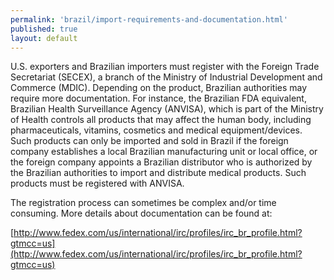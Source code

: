 ```yaml
--- 
permalink: 'brazil/import-requirements-and-documentation.html' 
published: true 
layout: default
---
```

U.S. exporters and Brazilian importers must register with the Foreign Trade Secretariat (SECEX), a branch of the Ministry of Industrial Development and Commerce (MDIC). Depending on the product, Brazilian authorities may require more documentation. For instance, the Brazilian FDA equivalent, Brazilian Health Surveillance Agency (ANVISA), which is part of the Ministry of Health controls all products that may affect the human body, including pharmaceuticals, vitamins, cosmetics and medical equipment/devices. Such products can only be imported and sold in Brazil if the foreign company establishes a local Brazilian manufacturing unit or local office, or the foreign company appoints a Brazilian distributor who is authorized by the Brazilian authorities to import and distribute medical products. Such products must be registered with ANVISA.

The registration process can sometimes be complex and/or time consuming. More details about documentation can be found at:

[http://www.fedex.com/us/international/irc/profiles/irc_br_profile.html?gtmcc=us](http://www.fedex.com/us/international/irc/profiles/irc_br_profile.html?gtmcc=us)
